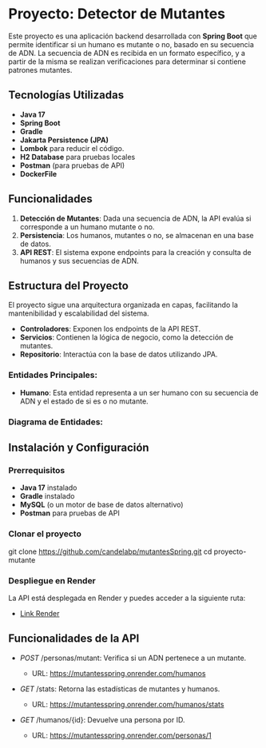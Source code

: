 # Proyecto: **Detector de Mutantes**

Este proyecto es una aplicación backend desarrollada con **Spring Boot** que permite identificar si un humano es mutante o no, basado en su secuencia de ADN. La secuencia de ADN es recibida en un formato específico, y a partir de la misma se realizan verificaciones para determinar si contiene patrones mutantes.

## Tecnologías Utilizadas

- **Java 17**
- **Spring Boot**
- **Gradle**
- **Jakarta Persistence (JPA)**
- **Lombok** para reducir el código.
- **H2 Database** para pruebas locales
- **Postman** (para pruebas de API)
- **DockerFile**


## Funcionalidades

1. **Detección de Mutantes**: Dada una secuencia de ADN, la API evalúa si corresponde a un humano mutante o no.
2. **Persistencia**: Los humanos, mutantes o no, se almacenan en una base de datos.
3. **API REST**: El sistema expone endpoints para la creación y consulta de humanos y sus secuencias de ADN.
   
## Estructura del Proyecto

El proyecto sigue una arquitectura organizada en capas, facilitando la mantenibilidad y escalabilidad del sistema.

- **Controladores**: Exponen los endpoints de la API REST.
- **Servicios**: Contienen la lógica de negocio, como la detección de mutantes.
- **Repositorio**: Interactúa con la base de datos utilizando JPA.

### Entidades Principales:

- **Humano**: Esta entidad representa a un ser humano con su secuencia de ADN y el estado de si es o no mutante.

### Diagrama de Entidades:

## Instalación y Configuración

### Prerrequisitos

- **Java 17** instalado
- **Gradle** instalado
- **MySQL** (o un motor de base de datos alternativo)
- **Postman** para pruebas de API

### Clonar el proyecto


git clone https://github.com/candelabp/mutantesSpring.git
cd proyecto-mutante

### Despliegue en Render

La API está desplegada en Render y puedes acceder a la siguiente ruta:

- [Link Render](https://mutantesspring.onrender.com/)
## Funcionalidades de la API
- *POST* /personas/mutant: Verifica si un ADN pertenece a un mutante.
  - URL: https://mutantesspring.onrender.com/humanos
  
- *GET* /stats: Retorna las estadísticas de mutantes y humanos.
  - URL: https://mutantesspring.onrender.com/humanos/stats


- *GET* /humanos/{id}: Devuelve una persona por ID.
  - URL: https://mutantesspring.onrender.com/personas/1


